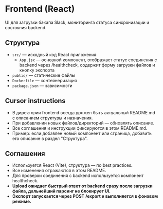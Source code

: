 # Frontend (React)

UI для загрузки бэкапа Slack, мониторинга статуса синхронизации и состояния backend.

## Структура
- `src/` — исходный код React приложения
  - `App.jsx` — основной компонент, отображает статус соединения с backend через /healthcheck, содержит форму загрузки файлов и кнопку экспорта
- `public/` — статические файлы
- `Dockerfile` — контейнеризация
- `package.json` — зависимости

## Cursor instructions
- В директории frontend всегда должен быть актуальный README.md с описанием структуры и назначения.
- При добавлении новых файлов/директорий — обновлять описание.
- Все соглашения и инструкции фиксируются в этом README.md.
- Пример: если добавлен новый компонент или страница, добавить его описание в раздел "Структура".

## Соглашения
- Используется React (Vite), структура — по best practices.
- Все изменения отражаются в этом README.
- Для проверки соединения с backend используется компонент healthcheck.
- **Upload ожидает быстрый ответ от backend сразу после загрузки файла, дальнейший парсинг не блокирует UI.**
- **Экспорт запускается через POST /export и выполняется в фоновом режиме.**
 